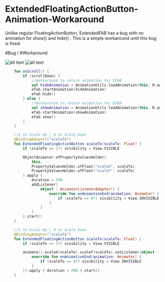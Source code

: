 # ExtendedFloatingActionButton-Animation-Workaround
Unlike regular FloatingActionButton, ExtendedFAB has a bug with no animation for show() and hide() . This is a simple workaround until this bug is fixed.

                                          
#Bug / #Workaround

![alt text](https://i.ibb.co/17QfZ4p/bug.gif) ![alt text](https://i.ibb.co/rdhKpR8/workaround.gif)

```kotlin
    fun onScroll() {
        if (scrollDown) {
            //Workaround to return animation for EFAB
            val hideAnimation = AnimationUtils.loadAnimation(this, R.anim.scale_down)
            efab.startAnimation(hideAnimation)
            efab.hide()
        } else {
            //Workaround to return animation for EFAB
            val showAnimation = AnimationUtils.loadAnimation(this, R.anim.scale_up)
            efab.startAnimation(showAnimation)
            efab.show()
        }
    }
```
```kotlin
    //1 to Scale Up | 0 to Scale Down
    @BindingAdapter("scaleTo")
    fun ExtendedFloatingActionButton.scaleTo(scaleTo: Float) {
        if (scaleTo == 1f) visibility = View.VISIBLE

        ObjectAnimator.ofPropertyValuesHolder(
            this,
            PropertyValuesHolder.ofFloat("scaleX", scaleTo),
            PropertyValuesHolder.ofFloat("scaleY", scaleTo)
        ).apply {
            duration = 200
            addListener(
                object : AnimatorListenerAdapter() {
                    override fun onAnimationEnd(animation: Animator) {
                        if (scaleTo == 0f) visibility = View.INVISIBLE
                    }
                }
            )
        }.start()
    }
```
```kotlin
    //1 to Scale Up | 0 to Scale Down
    @BindingAdapter("scaleTo")
    fun ExtendedFloatingActionButton.scaleTo(scaleTo: Float) {
        if (scaleTo == 1f) visibility = View.VISIBLE

        animate().scaleX(scaleTo).scaleY(scaleTo).setListener(object : AnimatorListenerAdapter() {
            override fun onAnimationEnd(animation: Animator) {
                if (scaleTo == 0f) visibility = View.INVISIBLE
            }
        }).apply { duration = 200 }.start()
    }
```
